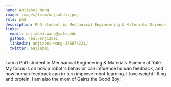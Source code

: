```yaml
---
name: Anjiabei Wang
image: images/team/anjiabei.jpeg
role: phd
description: PhD student in Mechanical Engineering & Materials Science
links:
  email: anjiabei.wang@yale.edu
  github: real-anjiabei
  linkedin: anjiabei-wang-35687a221/
  twitter: anjiabei
---
```


I am a PhD student in Mechanical Engineering & Materials Science at Yale. My focus is on how a robot's behavior can 
influence human feedback, and how human feedback can in turn improve robot learning. I love weight lifting and protein. 
I am also the mom of Gainz the Good Boy!
